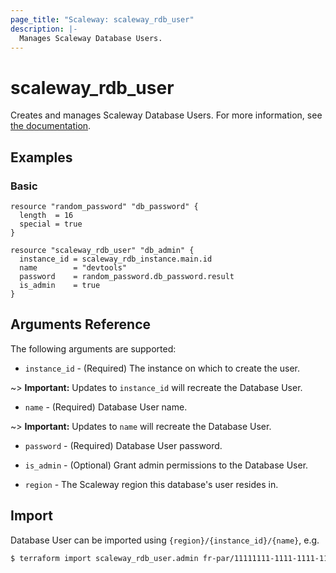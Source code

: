 ```yaml
---
page_title: "Scaleway: scaleway_rdb_user"
description: |-
  Manages Scaleway Database Users.
---
```


# scaleway_rdb_user

Creates and manages Scaleway Database Users.
For more information, see [the documentation](https://developers.scaleway.com/en/products/rdb/api).

## Examples

### Basic

```hcl
resource "random_password" "db_password" {
  length  = 16
  special = true
}

resource "scaleway_rdb_user" "db_admin" {
  instance_id = scaleway_rdb_instance.main.id
  name        = "devtools"
  password    = random_password.db_password.result
  is_admin    = true
}
```

## Arguments Reference

The following arguments are supported:

- `instance_id` - (Required) The instance on which to create the user.

~> **Important:** Updates to `instance_id` will recreate the Database User.

- `name` - (Required) Database User name.

~> **Important:** Updates to `name` will recreate the Database User.

- `password` - (Required) Database User password.

- `is_admin` - (Optional) Grant admin permissions to the Database User.

- `region` - The Scaleway region this database's user resides in.

## Import

Database User can be imported using `{region}/{instance_id}/{name}`, e.g.

```bash
$ terraform import scaleway_rdb_user.admin fr-par/11111111-1111-1111-1111-111111111111/admin
```
